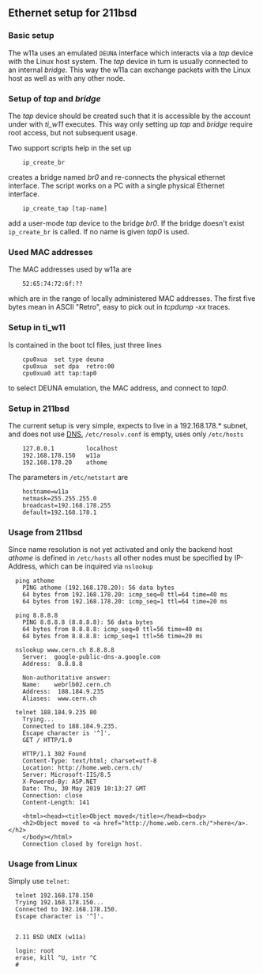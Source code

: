 ## Ethernet setup for 211bsd

### Basic setup
The w11a uses an emulated `DEUNA` interface which interacts via a _tap_
device with the Linux host system. The _tap_ device in turn is usually
connected to an internal _bridge_. This way the w11a can exchange packets
with the Linux host as well as with any other node.

### Setup of _tap_ and _bridge_
The _tap_ device should be created such that it is accessible by the
account under with _ti_w11_ executes. This way only setting up _tap_
and _bridge_ require root access, but not subsequent usage.

Two support scripts help in the set up
```
    ip_create_br
```

creates a bridge named _br0_ and re-connects the physical ethernet interface.
The script works on a PC with a single physical Ethernet interface.
```
    ip_create_tap [tap-name]
```

add a user-mode _tap_ device to the bridge _br0_. If the bridge doesn't exist
`ip_create_br` is called. If no name is given _tap0_ is used.

### Used MAC addresses
The MAC addresses used by w11a are
```
    52:65:74:72:6f:??
```

which are in the range of locally administered MAC addresses. The first
five bytes mean in ASCII "Retro", easy to pick out in _tcpdump -xx_ traces.

### Setup in ti_w11
Is contained in the boot tcl files, just three lines
```
    cpu0xua  set type deuna
    cpu0xua  set dpa  retro:00
    cpu0xua0 att tap:tap0
```

to select DEUNA emulation, the MAC address, and connect to _tap0_.

### Setup in 211bsd
The current setup is very simple, expects to live in a 192.168.178.* subnet,
and does not use
[DNS](https://en.wikipedia.org/wiki/Domain_Name_System),
`/etc/resolv.conf` is empty, uses only `/etc/hosts`
```
    127.0.0.1         localhost
    192.168.178.150   w11a
    192.168.178.20    athome
```

The parameters in `/etc/netstart` are
```
    hostname=w11a
    netmask=255.255.255.0
    broadcast=192.168.178.255
    default=192.168.178.1
```

### Usage from 211bsd
Since name resolution is not yet activated and only the backend host
_athome_ is defined in `/etc/hosts` all other nodes must be specified
by IP-Address, which can be inquired via `nslookup`
```
  ping athome
    PING athome (192.168.178.20): 56 data bytes
    64 bytes from 192.168.178.20: icmp_seq=0 ttl=64 time=40 ms
    64 bytes from 192.168.178.20: icmp_seq=1 ttl=64 time=20 ms

  ping 8.8.8.8
    PING 8.8.8.8 (8.8.8.8): 56 data bytes
    64 bytes from 8.8.8.8: icmp_seq=0 ttl=56 time=40 ms
    64 bytes from 8.8.8.8: icmp_seq=1 ttl=56 time=20 ms

  nslookup www.cern.ch 8.8.8.8
    Server:  google-public-dns-a.google.com
    Address:  8.8.8.8

    Non-authoritative answer:
    Name:    webrlb02.cern.ch
    Address:  188.184.9.235
    Aliases:  www.cern.ch
  
  telnet 188.184.9.235 80
    Trying...
    Connected to 188.184.9.235.
    Escape character is '^]'.
    GET / HTTP/1.0

    HTTP/1.1 302 Found
    Content-Type: text/html; charset=utf-8
    Location: http://home.web.cern.ch/
    Server: Microsoft-IIS/8.5
    X-Powered-By: ASP.NET
    Date: Thu, 30 May 2019 10:13:27 GMT
    Connection: close
    Content-Length: 141
    
    <html><head><title>Object moved</title></head><body>
    <h2>Object moved to <a href="http://home.web.cern.ch/">here</a>.</h2>
    </body></html>
    Connection closed by foreign host.
```

### Usage from Linux
Simply use `telnet`:
```
  telnet 192.168.178.150
  Trying 192.168.178.150...
  Connected to 192.168.178.150.
  Escape character is '^]'.


  2.11 BSD UNIX (w11a)

  login: root
  erase, kill ^U, intr ^C
  #
```